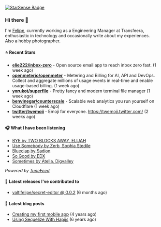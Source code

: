 <a href="https://starsense.app/developer-types" target="_blank"><img src="https://starsense.app/api/badge/?user=valtlfelipe" alt="StarSense Badge"></a>

### Hi there 👋

I'm [Felipe](https://felipevm.com), currently working as a Engineering Manager at Transfeera, enthusiastic in technology and occasionally write about my experiences. Also a hobby photographer.

#### ⭐ Recent Stars
- **[elie222/inbox-zero](https://github.com/elie222/inbox-zero)** - Open source email app to reach inbox zero fast. (1 week ago)
- **[openmeterio/openmeter](https://github.com/openmeterio/openmeter)** - Metering and Billing for AI, API and DevOps. Collect and aggregate millions of usage events in real-time and enable usage-based billing. (1 week ago)
- **[yorukot/superfile](https://github.com/yorukot/superfile)** - Pretty fancy and modern terminal file manager (1 week ago)
- **[benvinegar/counterscale](https://github.com/benvinegar/counterscale)** - Scalable web analytics you run yourself on Cloudflare (1 week ago)
- **[twitter/twemoji](https://github.com/twitter/twemoji)** - Emoji for everyone. https://twemoji.twitter.com/ (2 weeks ago)

#### 🎧 What I have been listening
- [BYE by TWO BLOCKS AWAY, ELIJAH](https://open.spotify.com/track/3z5kTK8sgujN4hhrGoWIUT)
- [Use Somebody by Zerb, Sophia Stedile](https://open.spotify.com/track/1qfYscnDVpCpb1gwPSf1sS)
- [Blueclap by Sadion](https://open.spotify.com/track/4oAs0uiP81pNvzJvI70yNU)
- [So Good by EDX](https://open.spotify.com/track/50YBCtA1z8J7p9TufYGNL7)
- [Sometimes by Atella, Digvalley](https://open.spotify.com/track/7kyIwX2twjSvRnrjpDQARD)

_Powered by [TuneFeed](https://tunefeed.app?ref=valtlfelipe-gh-profile)_ 

#### 🚀 Latest releases I've contributed to


- [valtlfelipe/secret-editor @ 0.0.2](https://github.com/valtlfelipe/secret-editor/releases/tag/0.0.2) (6 months ago)

#### 📄 Latest blog posts
- [Creating my first mobile app](https://felipevm.com/posts/creating-my-first-mobile-app/) (4 years ago)
- [Using Sequelize With Hapijs](https://felipevm.com/posts/using-sequelize-with-hapijs/) (6 years ago)
